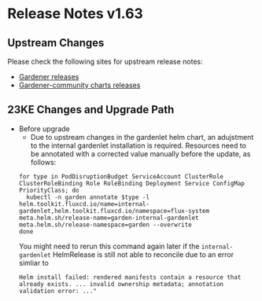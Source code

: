 # Release Notes v1.63

## Upstream Changes

Please check the following sites for upstream release notes:

- [Gardener releases](https://github.com/gardener/gardener/releases)
- [Gardener-community charts releases](https://github.com/gardener-community/gardener-charts/releases)


## 23KE Changes and Upgrade Path
- Before upgrade
	- Due to upstream changes in the gardenlet helm chart, an adujstment to the internal gardenlet installation is required. Resources need to be annotated with a corrected value manually before the update, as follows:
   ```shell
   for type in PodDisruptionBudget ServiceAccount ClusterRole ClusterRoleBinding Role RoleBinding Deployment Service ConfigMap PriorityClass; do
     kubectl -n garden annotate $type -l helm.toolkit.fluxcd.io/name=internal-gardenlet,helm.toolkit.fluxcd.io/namespace=flux-system meta.helm.sh/release-name=garden-internal-gardenlet meta.helm.sh/release-namespace=garden --overwrite
   done
   ```
   You might need to rerun this command again later if the `internal-gardenlet` HelmRelease is still not able to reconcile due to an error simliar to
   ```
   Helm install failed: rendered manifests contain a resource that already exists. ... invalid ownership metadata; annotation validation error: ..."
   ```
